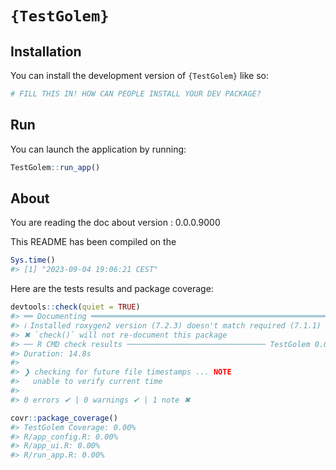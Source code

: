 
<!-- README.md is generated from README.Rmd. Please edit that file -->

# `{TestGolem}`

<!-- badges: start -->
<!-- badges: end -->

## Installation

You can install the development version of `{TestGolem}` like so:

``` r
# FILL THIS IN! HOW CAN PEOPLE INSTALL YOUR DEV PACKAGE?
```

## Run

You can launch the application by running:

``` r
TestGolem::run_app()
```

## About

You are reading the doc about version : 0.0.0.9000

This README has been compiled on the

``` r
Sys.time()
#> [1] "2023-09-04 19:06:21 CEST"
```

Here are the tests results and package coverage:

``` r
devtools::check(quiet = TRUE)
#> ══ Documenting ═════════════════════════════════════════════════════════════════
#> ℹ Installed roxygen2 version (7.2.3) doesn't match required (7.1.1)
#> ✖ `check()` will not re-document this package
#> ── R CMD check results ─────────────────────────────── TestGolem 0.0.0.9000 ────
#> Duration: 14.8s
#> 
#> ❯ checking for future file timestamps ... NOTE
#>   unable to verify current time
#> 
#> 0 errors ✔ | 0 warnings ✔ | 1 note ✖
```

``` r
covr::package_coverage()
#> TestGolem Coverage: 0.00%
#> R/app_config.R: 0.00%
#> R/app_ui.R: 0.00%
#> R/run_app.R: 0.00%
```

